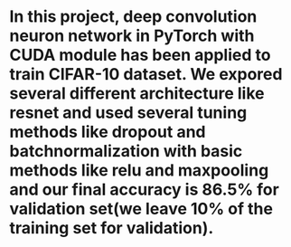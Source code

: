 # In this project, deep convolution neuron network in PyTorch with CUDA module has been applied to train CIFAR-10 dataset. We expored several different architecture like resnet and used several tuning methods like dropout and batchnormalization with basic methods like relu and maxpooling and our final accuracy is 86.5% for validation set(we leave 10% of the training set for validation). 
